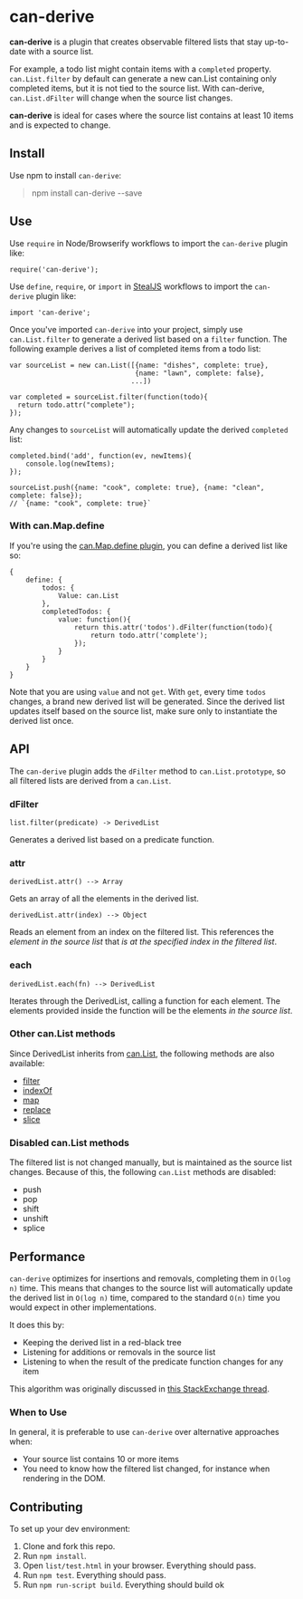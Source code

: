 # can-derive

**can-derive** is a plugin that creates observable filtered lists that stay up-to-date with a source list.

For example, a todo list might contain items with a `completed` property. `can.List.filter` by default can generate a new can.List containing only completed items, but it is not tied to the source list. With can-derive, `can.List.dFilter` will change when the source list changes.

**can-derive** is ideal for cases where the source list contains at least 10 items and is expected to change.

## Install

Use npm to install `can-derive`:

> npm install can-derive --save

## Use

Use `require` in Node/Browserify workflows to import the `can-derive` plugin like:

```
require('can-derive');
```

Use `define`, `require`, or `import` in [StealJS](http://stealjs.com/) workflows to import the `can-derive` plugin like:

```
import 'can-derive';
```

Once you've imported `can-derive` into your project, simply use `can.List.filter` to generate a derived list based on a `filter` function. The following example derives a list of completed items from a todo list:
```
var sourceList = new can.List([{name: "dishes", complete: true}, 
                               {name: "lawn", complete: false}, 
                              ...])

var completed = sourceList.filter(function(todo){
  return todo.attr("complete");
});
```

Any changes to `sourceList` will automatically update the derived `completed` list:
```
completed.bind('add', function(ev, newItems){
	console.log(newItems);
});

sourceList.push({name: "cook", complete: true}, {name: "clean", complete: false});
// `{name: "cook", complete: true}`
```

### With can.Map.define

If you're using the [can.Map.define plugin](http://canjs.com/docs/can.Map.prototype.define.html), you can define a derived list like so:

```
{
	define: {
		todos: {
			Value: can.List
		},
		completedTodos: {
			value: function(){
				return this.attr('todos').dFilter(function(todo){
					return todo.attr('complete');
				});
			}
		}
	}
}
```

Note that you are using `value` and not `get`. With `get`, every time `todos` changes, a brand new derived list will be generated. Since the derived list updates itself based on the source list, make sure only to instantiate the derived list once.

## API

The `can-derive` plugin adds the `dFilter` method to `can.List.prototype`, so all filtered lists are derived from a `can.List`.

### dFilter

`list.filter(predicate) -> DerivedList`

Generates a derived list based on a predicate function.

### attr

`derivedList.attr() --> Array`

Gets an array of all the elements in the derived list.

`derivedList.attr(index) --> Object`

Reads an element from an index on the filtered list. This references the *element in the source list* that *is at the specified index in the filtered list*.

### each

`derivedList.each(fn) --> DerivedList`

Iterates through the DerivedList, calling a function for each element. The elements provided inside the function will be the elements *in the source list*.

### Other can.List methods

Since DerivedList inherits from [can.List](http://canjs.com/docs/can.List.html), the following methods are also available:

- [filter](http://canjs.com/docs/can.List.prototype.filter.html)
- [indexOf](http://canjs.com/docs/can.List.prototype.indexOf.html)
- [map](http://canjs.com/docs/can.List.prototype.map.html)
- [replace](http://canjs.com/docs/can.List.prototype.replace.html)
- [slice](http://canjs.com/docs/can.List.prototype.slice.html)

### Disabled can.List methods

The filtered list is not changed manually, but is maintained as the source list changes. Because of this, the following `can.List` methods are disabled:

- push
- pop
- shift
- unshift
- splice

## Performance

`can-derive` optimizes for insertions and removals, completing them in `O(log n)` time. This means that changes to the source list will automatically update the derived list in `O(log n)` time, compared to the standard `O(n)` time you would expect in other implementations.

It does this by:

- Keeping the derived list in a red-black tree
- Listening for additions or removals in the source list
- Listening to when the result of the predicate function changes for any item

This algorithm was originally discussed in [this StackExchange thread](http://cs.stackexchange.com/questions/43447/order-preserving-update-of-a-sublist-of-a-list-of-mutable-objects-in-sublinear-t/44502#44502).

### When to Use

In general, it is preferable to use `can-derive` over alternative approaches when:

- Your source list contains 10 or more items
- You need to know how the filtered list changed, for instance when rendering in the DOM.


## Contributing

To set up your dev environment:

1. Clone and fork this repo.
2. Run `npm install`.
3. Open `list/test.html` in your browser. Everything should pass.
4. Run `npm test`. Everything should pass.
5. Run `npm run-script build`. Everything should build ok 
